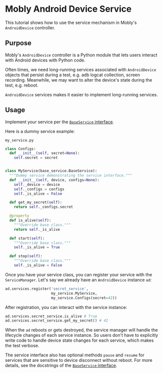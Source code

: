 # Mobly Android Device Service

This tutorial shows how to use the service mechanism in Mobly's `AndroidDevice`
controller.

## Purpose
Mobly's `AndroidDevice` controller is a Python module that lets users interact
with Android devices with Python code.

Often times, we need long-running services associated with `AndroidDevice`
objects that persist during a test, e.g. adb logcat collection, screen
recording. Meanwhile, we may want to alter the device's state during the
test, e.g. reboot.

`AndroidDevice` services makes it easier to implement long-running services.

## Usage

Implement your service per the
[`BaseService` interface](https://github.com/google/mobly/blob/master/mobly/controllers/android_device_lib/services/base_service.py).

Here is a dummy service example:

`my_service.py`

```python
class Configs:
  def __init__(self, secret=None):
    self.secret = secret


class MyService(base_service.BaseService):
  """Dummy service demonstrating the service interface."""
  def __init__(self, device, configs=None):
    self._device = device
    self._configs = configs
    self._is_alive = False

  def get_my_secret(self):
    return self._configs.secret

  @property
  def is_alive(self):
    """Override base class."""
    return self._is_alive

  def start(self):
    """Override base class."""
    self._is_alive = True

  def stop(self):
    """Override base class."""
    self._is_alive = False
```

Once you have your service class, you can register your service with the
`ServiceManager`. Let's say we already have an `AndroidDevice` instance `ad`:

```python
ad.services.register('secret_service',
                     my_service.MyService,
                     my_service.Configs(secret=42))
```

After registration, you can interact with the service instance:

```python
ad.services.secret_service.is_alive # True
ad.services.secret_service.get_my_secret() # 42
```

When the `ad` reboots or gets destroyed, the service manager will handle the
lifecycle changes of each service instance. So users don't have to explicitly
write code to handle device state changes for each service, which makes the
test verbose.

The service interface also has optional methods `pause` and `resume` for
services that are sensitive to device disconnect without reboot. For more
details, see the docstrings of the
[`BaseService` interface](https://github.com/google/mobly/blob/master/mobly/controllers/android_device_lib/services/base_service.py).
